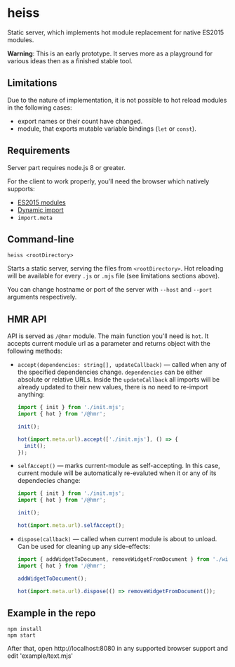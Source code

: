 # heiss

Static server, which implements hot module replacement for native ES2015
modules.

**Warning**: This is an early prototype. It serves more as a playground for
various ideas then as a finished stable tool.

## Limitations

Due to the nature of implementation, it is not possible to hot reload modules in
the following cases:

- export names or their count have changed.
- module, that exports mutable variable bindings (`let` or `const`).

## Requirements

Server part requires node.js 8 or greater.

For the client to work properly, you'll need the browser which natively
supports:

- [ES2015 modules](https://caniuse.com/#feat=es6-module)
- [Dynamic import](https://caniuse.com/#feat=es6-module-dynamic-import)
- `import.meta`

## Command-line

```
heiss <rootDirectory>
```

Starts a static server, serving the files from `<rootDirectory>`. Hot reloading
will be available for every `.js` or `.mjs` file (see limitations sections
above).

You can change hostname or port of the server with `--host` and `--port`
arguments respectively.

## HMR API

API is served as `/@hmr` module. The main function you'll need is `hot`. It
accepts current module url as a parameter and returns object with the following
methods:

- `accept(dependencies: string[], updateCallback)` — called when any of the
  specified dependencies change. `dependencies` can be either absolute or
  relative URLs. Inside the `updateCallback` all imports will be already updated
  to their new values, there is no need to re-import anything:

  ```js
  import { init } from './init.mjs';
  import { hot } from '/@hmr';

  init();

  hot(import.meta.url).accept(['./init.mjs'], () => {
    init();
  });
  ```

- `selfAccept()` — marks current-module as self-accepting. In this case, current
  module will be automatically re-evaluted when it or any of its dependecies
  change:

  ```js
  import { init } from './init.mjs';
  import { hot } from '/@hmr';

  init();

  hot(import.meta.url).selfAccept();
  ```

- `dispose(callback)` — called when current module is about to unload. Can be
  used for cleaning up any side-effects:

  ```js
  import { addWidgetToDocument, removeWidgetFromDocument } from './widget.mjs';
  import { hot } from '/@hmr';

  addWidgetToDocument();

  hot(import.meta.url).dispose(() => removeWidgetFromDocument());
  ```

## Example in the repo

```
npm install
npm start
```

After that, open http://localhost:8080 in any supported browser support and edit
'example/text.mjs'
